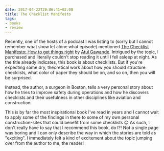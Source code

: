 ```yaml
---
date: 2017-04-22T20:06:41+02:00
title: The Checklist Manifesto
tags:
- books
- review
---
```


Recently, one of the hosts of a podcast I was listing to (sorry but I cannot
remember what show let alone what episode)
mentioned [The Checklist Manifesto: How to get things right][book]
by [Atul Gawande][ag]. Intrigued by the topic, I purchased and literally
couldn't stop reading it until I fell asleep at night. As the title already
indicates, this book is about checklists. But if you're expecting some dry,
theoretical work about how you should structure checklists, what color of paper
they should be on, and so on, then you will be surprised.

Instead, the author, a surgeon in Boston, tells a very personal story about how
he tries to improve safety during operations and how he discovers checklists and
their usefulness in other disciplines like aviation and construction.

This is by far the most inspirational book I've read in years and I cannot wait
to apply some of the findings in there to some of my own personal
construction-sites that could benefit from some checklists 😊 As such, I don't
really have to say that I recommend this book, do I?! Not a single page was
boring and I can only describe the way in which the stories are told as
"exciting". I immediately felt a kind of excitement about the topic jumping over
from the author to me, the reader!

[book]: http://atulgawande.com/book/the-checklist-manifesto/
[ag]: http://atulgawande.com/
